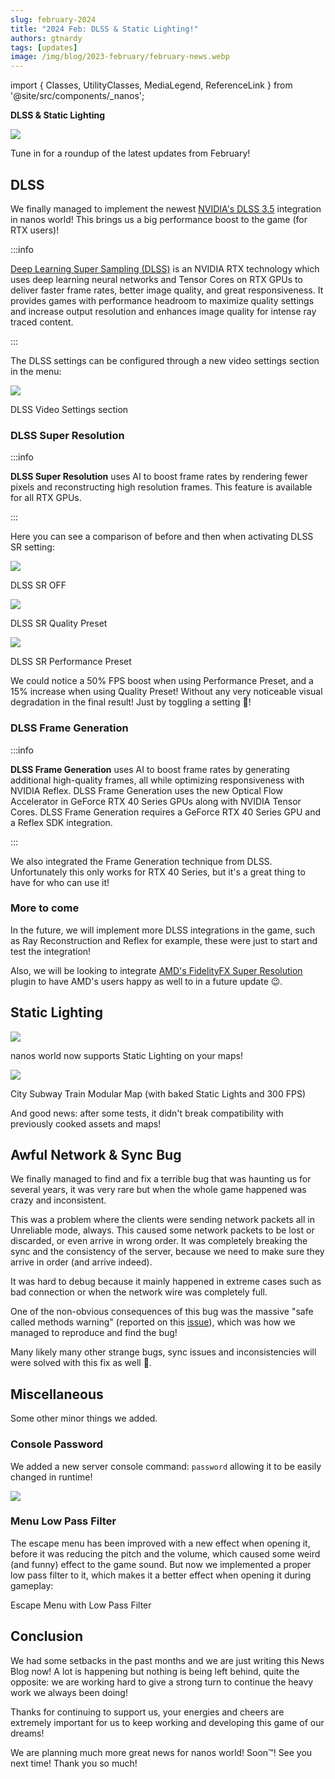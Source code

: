 ```yaml
---
slug: february-2024
title: "2024 Feb: DLSS & Static Lighting!"
authors: gtnardy
tags: [updates]
image: /img/blog/2023-february/february-news.webp
---
```


import { Classes, UtilityClasses, MediaLegend, ReferenceLink } from '@site/src/components/_nanos';


**DLSS & Static Lighting**

![](/img/blog/2023-february/february-news.webp)

Tune in for a roundup of the latest updates from February!

<!--truncate-->


## DLSS

We finally managed to implement the newest [NVIDIA's DLSS 3.5](https://www.unrealengine.com/marketplace/en-US/product/nvidia-dlss) integration in nanos world! This brings us a big performance boost to the game (for RTX users)!

:::info

[Deep Learning Super Sampling (DLSS)](https://developer.nvidia.com/rtx/dlss) is an NVIDIA RTX technology which uses deep learning neural networks and Tensor Cores on RTX GPUs to deliver faster frame rates, better image quality, and great responsiveness. It provides games with performance headroom to maximize quality settings and increase output resolution and enhances image quality for intense ray traced content.

:::

The DLSS settings can be configured through a new video settings section in the menu:

![](/img/blog/2024-february/dlss-settings.webp)

<MediaLegend>DLSS Video Settings section</MediaLegend>


### DLSS Super Resolution

:::info

**DLSS Super Resolution** uses AI to boost frame rates by rendering fewer pixels and reconstructing high resolution frames. This feature is available for all RTX GPUs.

:::

Here you can see a comparison of before and then when activating DLSS SR setting:

![](/img/blog/2024-february/dlss-off.webp)

<MediaLegend>DLSS SR OFF</MediaLegend>

![](/img/blog/2024-february/dlss-qua.webp)

<MediaLegend>DLSS SR Quality Preset</MediaLegend>

![](/img/blog/2024-february/dlss-per.webp)

<MediaLegend>DLSS SR Performance Preset</MediaLegend>

We could notice a 50% FPS boost when using Performance Preset, and a 15% increase when using Quality Preset! Without any very noticeable visual degradation in the final result! Just by toggling a setting 🤯!


### DLSS Frame Generation

:::info

**DLSS Frame Generation** uses AI to boost frame rates by generating additional high-quality frames, all while optimizing responsiveness with NVIDIA Reflex. DLSS Frame Generation uses the new Optical Flow Accelerator in GeForce RTX 40 Series GPUs along with NVIDIA Tensor Cores. DLSS Frame Generation requires a GeForce RTX 40 Series GPU and a Reflex SDK integration.

:::

We also integrated the Frame Generation technique from DLSS. Unfortunately this only works for RTX 40 Series, but it's a great thing to have for who can use it!


### More to come

In the future, we will implement more DLSS integrations in the game, such as Ray Reconstruction and Reflex for example, these were just to start and test the integration!

Also, we will be looking to integrate [AMD's FidelityFX Super Resolution](https://www.unrealengine.com/marketplace/en-US/product/fidelityfx-super-res-3) plugin to have AMD's users happy as well to in a future update 😉.


## Static Lighting

![](/img/blog/2024-february/static-light.webp)

nanos world now supports Static Lighting on your maps!

![](/img/blog/2024-february/static-light-subway.webp)

<MediaLegend>City Subway Train Modular Map (with baked Static Lights and 300 FPS)</MediaLegend>

And good news: after some tests, it didn't break compatibility with previously cooked assets and maps!


## Awful Network & Sync Bug

We finally managed to find and fix a terrible bug that was haunting us for several years, it was very rare but when the whole game happened was crazy and inconsistent.

This was a problem where the clients were sending network packets all in Unreliable mode, always. This caused some network packets to be lost or discarded, or even arrive in wrong order. It was completely breaking the sync and the consistency of the server, because we need to make sure they arrive in order (and arrive indeed).

It was hard to debug because it mainly happened in extreme cases such as bad connection or when the network wire was completely full.

One of the non-obvious consequences of this bug was the massive "safe called methods warning" (reported on this [issue](https://github.com/nanos-world/issues/issues/970)), which was how we managed to reproduce and find the bug!

Many likely many other strange bugs, sync issues and inconsistencies will were solved with this fix as well 🙏.


## Miscellaneous

Some other minor things we added.

### Console Password

We added a new server console command: `password` allowing it to be easily changed in runtime!

![](/img/blog/2024-february/password-console.webp)


### Menu Low Pass Filter

The escape menu has been improved with a new effect when opening it, before it was reducing the pitch and the volume, which caused some weird (and funny) effect to the game sound. But now we implemented a proper low pass filter to it, which makes it a better effect when opening it during gameplay:

<VideoExternal path="/blog/2024-february/low-pass-filter.webm" />

<MediaLegend>Escape Menu with Low Pass Filter</MediaLegend>


## Conclusion

We had some setbacks in the past months and we are just writing this News Blog now! A lot is happening but nothing is being left behind, quite the opposite: we are working hard to give a strong turn to continue the heavy work we always been doing!

Thanks for continuing to support us, your energies and cheers are extremely important for us to keep working and developing this game of our dreams!

We are planning much more great news for nanos world! Soon™! See you next time! Thank you so much!